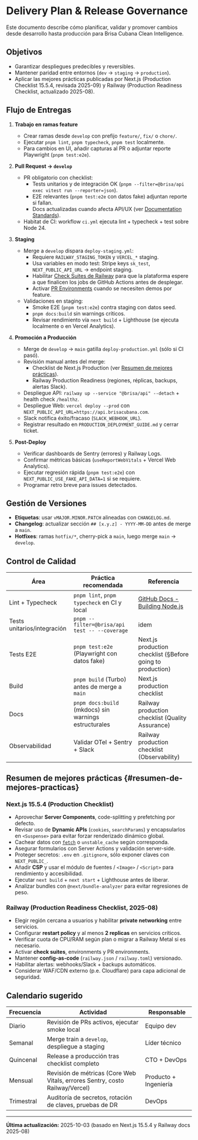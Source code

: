 # Delivery Plan & Release Governance

Este documento describe cómo planificar, validar y promover cambios desde desarrollo hasta producción para Brisa Cubana Clean Intelligence.

## Objetivos

- Garantizar despliegues predecibles y reversibles.
- Mantener paridad entre entornos (`dev` → `staging` → `production`).
- Aplicar las mejores prácticas publicadas por Next.js (Production Checklist 15.5.4, revisada 2025-09) y Railway (Production Readiness Checklist, actualizado 2025-08).

## Flujo de Entregas

1. **Trabajo en ramas feature**
   - Crear ramas desde `develop` con prefijo `feature/`, `fix/` o `chore/`.
   - Ejecutar `pnpm lint`, `pnpm typecheck`, `pnpm test` localmente.
   - Para cambios en UI, añadir capturas al PR o adjuntar reporte Playwright (`pnpm test:e2e`).

2. **Pull Request → `develop`**
   - PR obligatorio con checklist:
     - Tests unitarios y de integración OK (`pnpm --filter=@brisa/api exec vitest run --reporter=json`).
     - E2E relevantes (`pnpm test:e2e` con datos fake) adjuntan reporte si fallan.
     - Docs actualizadas cuando afecta API/UX (ver [Documentation Standards](documentation-standards.md)).
   - Habitat de CI: workflow `ci.yml` ejecuta lint + typecheck + test sobre Node 24.

3. **Staging**
   - Merge a `develop` dispara `deploy-staging.yml`:
     - Requiere `RAILWAY_STAGING_TOKEN` y `VERCEL_*` staging.
     - Usa variables en modo test: Stripe keys `sk_test`, `NEXT_PUBLIC_API_URL` → endpoint staging.
     - Habilitar [Check Suites de Railway](https://docs.railway.com/guides/github-autodeploys#check-suites) para que la plataforma espere a que finalicen los jobs de GitHub Actions antes de desplegar.
     - Activar [PR Environments](https://docs.railway.com/guides/environments#enable-pr-environments) cuando se necesiten demos por feature.
   - Validaciones en staging:
     - Smoke E2E (`pnpm test:e2e`) contra staging con datos seed.
     - `pnpm docs:build` sin warnings críticos.
     - Revisar rendimiento vía `next build` + Lighthouse (se ejecuta localmente o en Vercel Analytics).

4. **Promoción a Producción**
   - Merge de `develop` → `main` gatilla `deploy-production.yml` (sólo si CI pasó).
   - Revisión manual antes del merge:
     - Checklist de Next.js Production (ver [Resumen de mejores prácticas](#resumen-de-mejores-practicas)).
     - Railway Production Readiness (regiones, réplicas, backups, alertas Slack).
   - Despliegue API: `railway up --service "@brisa/api" --detach` + health check `/healthz`.
   - Despliegue Web: `vercel deploy --prod` con `NEXT_PUBLIC_API_URL=https://api.brisacubana.com`.
   - Slack notifica éxito/fracaso (`SLACK_WEBHOOK_URL`).
   - Registrar resultado en `PRODUCTION_DEPLOYMENT_GUIDE.md` y cerrar ticket.

5. **Post-Deploy**
   - Verificar dashboards de Sentry (errores) y Railway Logs.
   - Confirmar métricas básicas (`useReportWebVitals` + Vercel Web Analytics).
   - Ejecutar regresión rápida (`pnpm test:e2e`) con `NEXT_PUBLIC_USE_FAKE_API_DATA=1` si se requiere.
   - Programar retro breve para issues detectados.

## Gestión de Versiones

- **Etiquetas**: usar `vMAJOR.MINOR.PATCH` alineadas con `CHANGELOG.md`.
- **Changelog**: actualizar sección `## [x.y.z] - YYYY-MM-DD` antes de merge a `main`.
- **Hotfixes**: ramas `hotfix/*`, cherry-pick a `main`, luego merge `main` → `develop`.

## Control de Calidad

| Área                        | Práctica recomendada                                  | Referencia                                                                                                                   |
| --------------------------- | ----------------------------------------------------- | ---------------------------------------------------------------------------------------------------------------------------- |
| Lint + Typecheck            | `pnpm lint`, `pnpm typecheck` en CI y local           | [GitHub Docs - Building Node.js](https://docs.github.com/en/actions/automating-builds-and-tests/building-and-testing-nodejs) |
| Tests unitarios/integración | `pnpm --filter=@brisa/api test -- --coverage`         | idem                                                                                                                         |
| Tests E2E                   | `pnpm test:e2e` (Playwright con datos fake)           | Next.js production checklist (§Before going to production)                                                                   |
| Build                       | `pnpm build` (Turbo) antes de merge a `main`          | Next.js production checklist                                                                                                 |
| Docs                        | `pnpm docs:build` (mkdocs) sin warnings estructurales | Railway production checklist (Quality Assurance)                                                                             |
| Observabilidad              | Validar OTel + Sentry + Slack                         | Railway production checklist (Observability)                                                                                 |

## Resumen de mejores prácticas {#resumen-de-mejores-practicas}

### Next.js 15.5.4 (Production Checklist)

- Aprovechar **Server Components**, code-splitting y prefetching por defecto.
- Revisar uso de **Dynamic APIs** (`cookies`, `searchParams`) y encapsularlos en `<Suspense>` para evitar forzar renderizado dinámico global.
- Cachear datos con [`fetch`](https://nextjs.org/docs/app/guides/caching) o `unstable_cache` según corresponda.
- Asegurar formularios con Server Actions y validación server-side.
- Proteger secretos: `.env` en `.gitignore`, sólo exponer claves con `NEXT_PUBLIC_`.
- Añadir **CSP** y usar el módulo de fuentes / `<Image>` / `<Script>` para rendimiento y accesibilidad.
- Ejecutar `next build` + `next start` + Lighthouse antes de liberar.
- Analizar bundles con `@next/bundle-analyzer` para evitar regresiones de peso.

### Railway (Production Readiness Checklist, 2025-08)

- Elegir región cercana a usuarios y habilitar **private networking** entre servicios.
- Configurar **restart policy** y al menos **2 replicas** en servicios críticos.
- Verificar cuota de CPU/RAM según plan o migrar a Railway Metal si es necesario.
- Activar **check suites**, environments y PR environments.
- Mantener **config-as-code** (`railway.json` / `railway.toml`) versionado.
- Habilitar alertas: webhooks/Slack + backups automáticos.
- Considerar WAF/CDN externo (p.e. Cloudflare) para capa adicional de seguridad.

## Calendario sugerido

| Frecuencia | Actividad                                                                    | Responsable           |
| ---------- | ---------------------------------------------------------------------------- | --------------------- |
| Diario     | Revisión de PRs activos, ejecutar smoke local                                | Equipo dev            |
| Semanal    | Merge train a `develop`, despliegue a staging                                | Líder técnico         |
| Quincenal  | Release a producción tras checklist completo                                 | CTO + DevOps          |
| Mensual    | Revisión de métricas (Core Web Vitals, errores Sentry, costo Railway/Vercel) | Producto + Ingeniería |
| Trimestral | Auditoría de secretos, rotación de claves, pruebas de DR                     | DevOps                |

---

**Última actualización:** 2025-10-03 (basado en Next.js 15.5.4 y Railway docs 2025-08)
